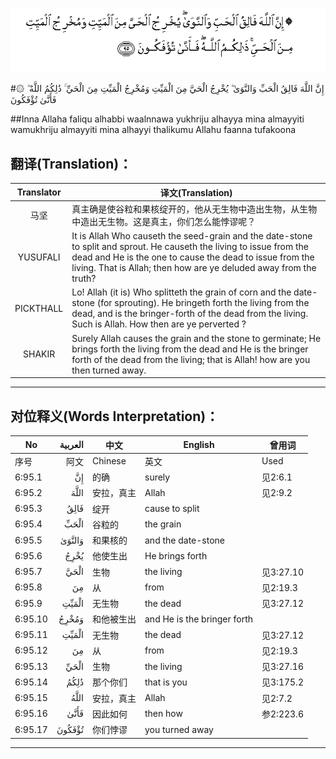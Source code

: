 ![006:095](images/006_095.gif)

#۞ إِنَّ اللَّهَ فَالِقُ الْحَبِّ وَالنَّوَىٰ ۖ يُخْرِجُ الْحَيَّ مِنَ الْمَيِّتِ وَمُخْرِجُ الْمَيِّتِ مِنَ الْحَيِّ ۚ ذَٰلِكُمُ اللَّهُ ۖ فَأَنَّىٰ تُؤْفَكُونَ 

##Inna Allaha faliqu alhabbi waalnnawa yukhriju alhayya mina almayyiti wamukhriju almayyiti mina alhayyi thalikumu Allahu faanna tufakoona 

## 翻译(Translation)：

| Translator | 译文(Translation)                                            |
| :--------: | ------------------------------------------------------------ |
|    马坚    | 真主确是使谷粒和果核绽开的，他从无生物中造出生物，从生物中造出无生物。这是真主，你们怎么能悖谬呢？ |
|  YUSUFALI  | It is Allah Who causeth the seed-grain and the date-stone to split and sprout. He causeth the living to issue from the dead and He is the one to cause the dead to issue from the living. That is Allah; then how are ye deluded away from the truth? |
| PICKTHALL  | Lo! Allah (it is) Who splitteth the grain of corn and the date-stone (for sprouting). He bringeth forth the living from the dead, and is the bringer-forth of the dead from the living. Such is Allah. How then are ye perverted ? |
|   SHAKIR   | Surely Allah causes the grain and the stone to germinate; He brings forth the living from the dead and He is the bringer forth of the dead from the living; that is Allah! how are you then turned away. |

---

## 对位释义(Words Interpretation)：

| No   | العربية | 中文    | English | 曾用词 |
| ---- | ------: | ------- | ------- | ------ |
| 序号 |    阿文 | Chinese | 英文    | Used   |
| 6:95.1  | إِنَّ     | 的确       | surely                      | 见2:6.1   |
| 6:95.2  | اللَّهَ   | 安拉，真主 | Allah                       | 见2:9.2   |
| 6:95.3  | فَالِقُ   | 绽开       | cause to split              |           |
| 6:95.4  | الْحَبِّ   | 谷粒的     | the grain                   |           |
| 6:95.5  | وَالنَّوَىٰ | 和果核的   | and the date-stone          |           |
| 6:95.6  | يُخْرِجُ   | 他使生出   | He brings forth             |           |
| 6:95.7  | الْحَيَّ   | 生物       | the living                  | 见3:27.10 |
| 6:95.8  | مِنَ     | 从         | from                        | 见2:19.3 |
| 6:95.9  | الْمَيِّتِ  | 无生物     | the dead                    | 见3:27.12 |
| 6:95.10 | وَمُخْرِجُ  | 和他被生出 | and He is the bringer forth |           |
| 6:95.11 | الْمَيِّتِ  | 无生物     | the dead                    | 见3:27.12 |
| 6:95.12 | مِنَ     | 从         | from                        | 见2:19.3 |
| 6:95.13 | الْحَيِّ   | 生物       | the living                  | 见3:27.16 |
| 6:95.14 | ذَٰلِكُمُ   | 那个你们   | that is you                 | 见3:175.2 |
| 6:95.15 | اللَّهُ   | 安拉，真主 | Allah                       | 见2:7.2   |
| 6:95.16 | فَأَنَّىٰ   | 因此如何   | then how                    | 参2:223.6 |
| 6:95.17 | تُؤْفَكُونَ | 你们悖谬   | you turned away             |           |

---
